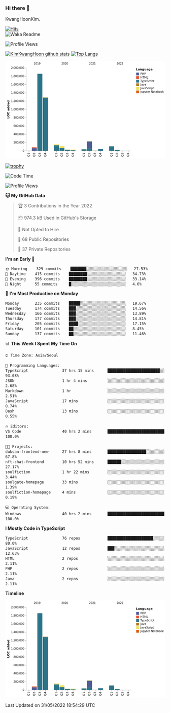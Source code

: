 ### Hi there 👋

KwangHoonKim.

[![Hits](https://hits.seeyoufarm.com/api/count/incr/badge.svg?url=https%3A%2F%2Fgithub.com%2Frhkdgns95)](https://hits.seeyoufarm.com)  
![Waka Readme](https://github.com/rhkdgns95/rhkdgns95/workflows/Waka%20Readme/badge.svg)

![Profile Views](http://img.shields.io/badge/Profile%20Views-0-blue)

[![KimKwangHoon github stats](https://github-readme-stats.vercel.app/api?username=rhkdgns95&show_icons=true)](https://github.com/rhkdgns95/github-readme-stats)   [![Top Langs](https://github-readme-stats.vercel.app/api/top-langs/?username=rhkdgns95&layout=compact)](https://github.com/rhkdgns95/github-readme-stats)   


![Chart not found](https://raw.githubusercontent.com/rhkdgns95/rhkdgns95/master/charts/bar_graph.png) 

[![trophy](https://github-profile-trophy.vercel.app/?username=rhkdgns95)](https://github.com/rhkdgns95/github-profile-trophy)

<!--START_SECTION:waka-->
![Code Time](http://img.shields.io/badge/Code%20Time-0%20secs-blue)

![Profile Views](http://img.shields.io/badge/Profile%20Views-3-blue)

**🐱 My GitHub Data** 

> 🏆 3 Contributions in the Year 2022
 > 
> 📦 974.3 kB Used in GitHub's Storage 
 > 
> 🚫 Not Opted to Hire
 > 
> 📜 68 Public Repositories 
 > 
> 🔑 37 Private Repositories  
 > 
**I'm an Early 🐤** 

```text
🌞 Morning    329 commits    ███████░░░░░░░░░░░░░░░░░░   27.53% 
🌆 Daytime    415 commits    ████████░░░░░░░░░░░░░░░░░   34.73% 
🌃 Evening    396 commits    ████████░░░░░░░░░░░░░░░░░   33.14% 
🌙 Night      55 commits     █░░░░░░░░░░░░░░░░░░░░░░░░   4.6%

```
📅 **I'm Most Productive on Monday** 

```text
Monday       235 commits    █████░░░░░░░░░░░░░░░░░░░░   19.67% 
Tuesday      174 commits    ███░░░░░░░░░░░░░░░░░░░░░░   14.56% 
Wednesday    166 commits    ███░░░░░░░░░░░░░░░░░░░░░░   13.89% 
Thursday     177 commits    ███░░░░░░░░░░░░░░░░░░░░░░   14.81% 
Friday       205 commits    ████░░░░░░░░░░░░░░░░░░░░░   17.15% 
Saturday     101 commits    ██░░░░░░░░░░░░░░░░░░░░░░░   8.45% 
Sunday       137 commits    ██░░░░░░░░░░░░░░░░░░░░░░░   11.46%

```


📊 **This Week I Spent My Time On** 

```text
⌚︎ Time Zone: Asia/Seoul

💬 Programming Languages: 
TypeScript               37 hrs 15 mins      ███████████████████████░░   93.08% 
JSON                     1 hr 4 mins         ░░░░░░░░░░░░░░░░░░░░░░░░░   2.68% 
Markdown                 1 hr                ░░░░░░░░░░░░░░░░░░░░░░░░░   2.51% 
JavaScript               17 mins             ░░░░░░░░░░░░░░░░░░░░░░░░░   0.74% 
Bash                     13 mins             ░░░░░░░░░░░░░░░░░░░░░░░░░   0.55%

🔥 Editors: 
VS Code                  40 hrs 2 mins       █████████████████████████   100.0%

🐱‍💻 Projects: 
duksan-frontend-new      27 hrs 8 mins       █████████████████░░░░░░░░   67.8% 
nft-chat-frontend        10 hrs 52 mins      ██████░░░░░░░░░░░░░░░░░░░   27.17% 
soulfiction              1 hr 22 mins        ░░░░░░░░░░░░░░░░░░░░░░░░░   3.44% 
soulgate-homepage        33 mins             ░░░░░░░░░░░░░░░░░░░░░░░░░   1.39% 
soulfiction-homepage     4 mins              ░░░░░░░░░░░░░░░░░░░░░░░░░   0.19%

💻 Operating System: 
Windows                  40 hrs 2 mins       █████████████████████████   100.0%

```

**I Mostly Code in TypeScript** 

```text
TypeScript               76 repos            ████████████████████░░░░░   80.0% 
JavaScript               12 repos            ███░░░░░░░░░░░░░░░░░░░░░░   12.63% 
HTML                     2 repos             ░░░░░░░░░░░░░░░░░░░░░░░░░   2.11% 
PHP                      2 repos             ░░░░░░░░░░░░░░░░░░░░░░░░░   2.11% 
Java                     2 repos             ░░░░░░░░░░░░░░░░░░░░░░░░░   2.11%

```


**Timeline**

![Chart not found](https://raw.githubusercontent.com/rhkdgns95/rhkdgns95/master/charts/bar_graph.png) 


 Last Updated on 31/05/2022 18:54:29 UTC
<!--END_SECTION:waka-->

